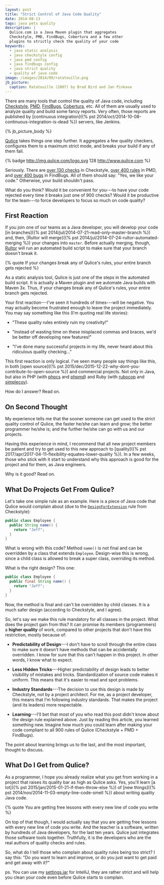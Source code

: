 ```yaml
---
layout: post
title: "Strict Control of Java Code Quality"
date: 2014-08-13
tags: java pets quality
description: |
  Qulice.com is a Java Maven plugin that aggregates
  Checkstyle, PMD, FindBugs, Cobertura and a few other
  plugins to strictly check the quality of your code
keywords:
  - java static analysis
  - java checkstyle config
  - java pmd config
  - java findbugs config
  - java strict quality
  - quality of java code
image: /images/2014/09/ratatouille.png
jb_picture:
  caption: Ratatouille (2007) by Brad Bird and Jan Pinkava
---
```


There are many tools that control the quality of
Java code, including
[Checkstyle](http://checkstyle.sourceforge.net/),
[PMD](http://pmd.sourceforge.net/),
[FindBugs](http://findbugs.sourceforge.net/),
[Cobertura](http://cobertura.github.io/cobertura/), etc.
All of them are usually used to analyze quality and build
some fancy reports. Very often, those reports are published
by [continuous integration]({% pst 2014/oct/2014-10-08-continuous-integration-is-dead %})
servers, like Jenkins.

<!--more-->

{% jb_picture_body %}

[Qulice](http://www.qulice.com) takes things one step further. It
aggregates a few quality checkers, configures them to a maximum
strict mode, and breaks your build if any of them fail.

{% badge http://img.qulice.com/logo.svg 128 http://www.qulice.com %}

Seriously. There are
[over 130 checks](http://checkstyle.sourceforge.net/checks.html) in Checkstyle,
[over 400 rules](http://pmd.sourceforge.net/pmd-5.1.2/rules/index.html) in PMD, and
[over 400 bugs](http://findbugs.sourceforge.net/bugDescriptions.html) in FindBugs.
All of them should say: "Yes, we like your code."
Otherwise, your build shouldn't pass.

What do you think? Would it be convenient for you---to have your
code rejected every time it breaks just one of 900 checks? Would it
be productive for the team---to force developers to focus
so much on code quality?

## First Reaction

If you join one of our teams as a Java developer, you will
develop your code [in branches]({% pst 2014/jul/2014-07-21-read-only-master-branch %})
and, then, [Rultor will merge]({% pst 2014/jul/2014-07-24-rultor-automated-merging %})
your changes into `master`. Before actually merging, though, [Rultor](https://www.rultor.com) will run an
automated build script to make sure that your branch doesn't break it.

{% quote If your changes break any of Qulice's rules, your entire branch gets rejected %}

As a static analysis tool, Qulice is just one of the steps in the automated
build script. It is actually a Maven plugin and we automate Java builds
with Maven 3x. Thus, if your changes break any of Qulice's rules,
your entire branch gets rejected.

Your first reaction---I've seen it hundreds of times---will be negative.
You may actually become frustrated enough to leave the project immediately.
You may say something like this (I'm quoting real life stories):

 * "These quality rules entirely ruin my creativity!"

 * "Instead of wasting time on these misplaced commas and braces, we'd be better
   off developing new features!"

 * "I've done many successful projects in my life, never heard about this
   ridiculous quality checking..."

This first reaction is only logical. I've seen many people say things like this,
in both
[open source]({% pst 2015/dec/2015-12-22-why-dont-you-contribute-to-open-source %})
and commercial projects. Not only in Java, but also
in PHP (with [phpcs](http://pear.php.net/package/PHP_CodeSniffer/)
and [phpmd](http://phpmd.org/)) and
Ruby (with [rubocop](https://github.com/bbatsov/rubocop)
and [simplecov](https://github.com/colszowka/simplecov)).

How do I answer? Read on.

## On Second Thought

My experience tells me that the sooner someone can get used to the
strict quality control of Qulice, the faster he/she can learn and grow;
the better programmer he/she is; and the further he/she can go with
us and our projects.

Having this experience in mind, I recommend that all new project members
be patient and try to get used to this new approach to
[quality]({% pst 2017/apr/2017-04-11-flexibility-equates-lower-quality %}).
In a few weeks, those who stick with it start to understand why
this approach is good for the project and for them, as Java engineers.

Why is it good? Read on.

## What Do Projects Get From Qulice?

Let's take one simple rule as an example. Here is a piece of Java
code that Qulice would complain about
(due to the [`DesignForExtension`](http://checkstyle.sourceforge.net/config_design.html#DesignForExtension) rule from Checkstyle):

```java
public class Employee {
  public String name() {
    return "Jeff";
  }
}
```

What is wrong with this code? Method `name()` is not final and can be overridden
by a class that extends `Employee`. Design-wise this is wrong, since a child
class is allowed to break a super class, overriding its method.

What is the right design? This one:

```java
public class Employee {
  public final String name() {
    return "Jeff";
  }
}
```

Now, the method is final and can't be overridden by child classes. It is
a much safer design (according to Checkstyle, and I agree).

So, let's say we make this rule mandatory for all classes in the project.
What does the project gain from this?
It can promise its members (programmers) a **higher quality** of work,
compared to other projects that don't have this restriction, mostly
because of:

 * **Predictability of Design**---I don't have to scroll through
   the entire class to make sure it doesn't have methods that can
   be accidentally overridden. I know for sure that this can't happen
   in this project. In other words, I know what to expect.

 * **Less Hidden Tricks**---Higher predictability of design leads
   to better visibility of mistakes and tricks. Standardization of source
   code makes it uniform. This means that it's easier to read and
   spot problems.

 * **Industry Standards**---The decision to use this design is
   made by Checkstyle, not by a project architect. For me, as a project
   developer, this means that I'm following industry standards. That makes
   the project (and its leaders) more respectable.

 * **Learning**---I'll bet that most of you who read this post didn't know about the
   design rule explained above. Just by reading this article, you learned
   something new. Imagine how much you could learn after making your
   code compliant to all 900 rules of Qulice (Checkstyle + PMD + FindBugs).

The point about learning brings us to the last, and the most important, thought
to discuss.

## What Do I Get from Qulice?

As a programmer, I hope you already realize what you get from working
in a project that raises its quality bar as high as Qulice asks. Yes,
you'll learn [a lot]({% pst 2015/jan/2015-01-21-if-then-throw-else %}) of
[new things]({% pst 2014/nov/2014-11-03-empty-line-code-smell %})
about writing quality Java code.

{% quote You are getting free lessons with every new line of code you write %}

On top of that though, I would actually say that you are getting free lessons with every
new line of code you write. And the teacher is a software, written
by hundreds of Java developers, for the last ten years. Qulice just
integrates those software tools together. Truthfully, it is the developers who are the
real authors of quality checks and rules.

So, what do I tell those who complain about quality rules being too strict?
I say this: "Do you want to learn and improve, or do you just want to get paid
and get away with it?"

ps. You can use my [settings.jar](http://img.teamed.io/settings.jar)
for IntelliJ, they are rather strict and will help you clean your
code even before Qulice starts to complain.
